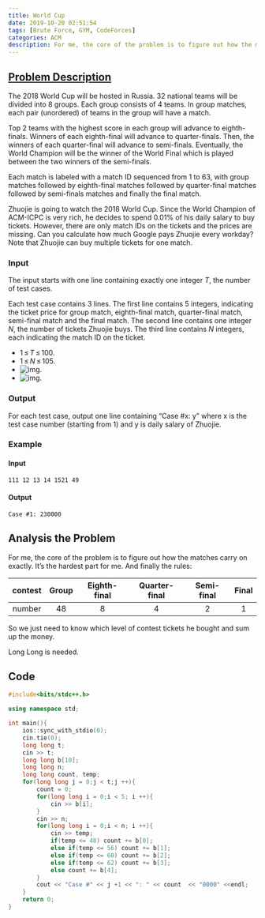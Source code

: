```yaml
---
title: World Cup
date: 2019-10-20 02:51:54
tags: [Brute Force, GYM, CodeForces]
categories: ACM
description: For me, the core of the problem is to figure out how the matches carry on exactly. It's the hardest part for me.
---
```


## [Problem Description](https://codeforces.com/gym/101775/problem/M)

The 2018 World Cup will be hosted in Russia. 32 national teams will be divided into 8 groups. Each group consists of 4 teams. In group matches, each pair (unordered) of teams in the group will have a match.

<!--more-->

Top 2 teams with the highest score in each group will advance to eighth-finals. Winners of each eighth-final will advance to quarter-finals. Then, the winners of each quarter-final will advance to semi-finals. Eventually, the World Champion will be the winner of the World Final which is played between the two winners of the semi-finals.

Each match is labeled with a match ID sequenced from 1 to 63, with group matches followed by eighth-final matches followed by quarter-final matches followed by semi-finals matches and finally the final match.

Zhuojie is going to watch the 2018 World Cup. Since the World Champion of ACM-ICPC is very rich, he decides to spend 0.01% of his daily salary to buy tickets. However, there are only match IDs on the tickets and the prices are missing. Can you calculate how much Google pays Zhuojie every workday? Note that Zhuojie can buy multiple tickets for one match.

### Input

The input starts with one line containing exactly one integer *T*, the number of test cases.

Each test case contains 3 lines. The first line contains 5 integers, indicating the ticket price for group match, eighth-final match, quarter-final match, semi-final match and the final match. The second line contains one integer *N*, the number of tickets Zhuojie buys. The third line contains *N* integers, each indicating the match ID on the ticket.

- 1 ≤ *T* ≤ 100.
- 1 ≤ *N* ≤ 105.
- ![img](https://vj.z180.cn/3c8ec44c47388d1d1af338be6335adb2?v=1571201984).
- ![img](https://vj.z180.cn/c855342a7353e6a8e76049969985a9ff?v=1571201984).

### Output

For each test case, output one line containing “Case #x: y” where x is the test case number (starting from 1) and y is daily salary of Zhuojie.

### Example

#### Input

```
111 12 13 14 1521 49
```

#### Output

```
Case #1: 230000
```

## Analysis the Problem

For me, the core of the problem is to figure out how the matches carry on exactly. It’s the hardest part for me. And finally the rules:

| contest | Group | Eighth-final | Quarter-final | Semi-final | Final |
| :-----: | :---: | :----------: | :-----------: | :--------: | :---: |
| number  |  48   |      8       |       4       |     2      |   1   |

So we just need to know which level of contest tickets he bought and sum up the money.

Long Long is needed.

## Code

```c++
#include<bits/stdc++.h>

using namespace std;

int main(){
	ios::sync_with_stdio(0);
	cin.tie(0);
	long long t;
	cin >> t;
	long long b[10];
	long long n;
	long long count, temp;
	for(long long j = 0;j < t;j ++){
		count = 0;
		for(long long i = 0;i < 5; i ++){
			cin >> b[i];
		}
		cin >> n;
		for(long long i = 0;i < n; i ++){
			cin >> temp;
			if(temp <= 48) count += b[0];
			else if(temp <= 56) count += b[1];
			else if(temp <= 60) count += b[2];
			else if(temp <= 62) count += b[3];
			else count += b[4];
		}
		cout << "Case #" << j +1 << ": " << count  << "0000" <<endl;
	}
	return 0;
}
```